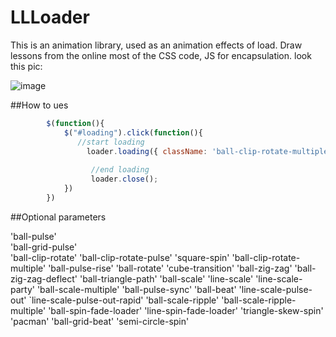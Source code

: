 # LLLoader

This is an animation library, used as an animation effects of load. Draw lessons from the online most of the CSS  code, JS for encapsulation.
look this pic:

![image](https://github.com/wawsc5354524/LLLoader/blob/master/Loader/img/img.jpg)


##How to ues
```javascript
		$(function(){
			$("#loading").click(function(){
			   //start loading
				 loader.loading({ className: 'ball-clip-rotate-multiple', delay: 1000});//parameterOne animationName parameterTwo delayTime,ms.
				 
				  //end loading
				  loader.close();
			})
		})
```

##Optional parameters

'ball-pulse'<br/>
'ball-grid-pulse'<br/>
'ball-clip-rotate'
'ball-clip-rotate-pulse'
'square-spin'
'ball-clip-rotate-multiple'
'ball-pulse-rise'
'ball-rotate'
'cube-transition'
'ball-zig-zag'
'ball-zig-zag-deflect'
'ball-triangle-path'
'ball-scale'
'line-scale'
'line-scale-party'
'ball-scale-multiple'
'ball-pulse-sync'
'ball-beat'
'line-scale-pulse-out'
`line-scale-pulse-out-rapid'
'ball-scale-ripple'
'ball-scale-ripple-multiple'
'ball-spin-fade-loader'
'line-spin-fade-loader'
'triangle-skew-spin'
'pacman'
'ball-grid-beat'
'semi-circle-spin'


